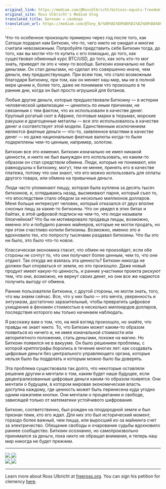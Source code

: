 ```yaml
---
original_link: https://medium.com/@RossUlbricht/bitcoin-equals-freedom-6c33986b4852
original_site: Ross Ulbricht's Medium blog
translated_title: Биткоин = свобода
translation_url: https://medium.com/@Tony_B/%D0%B1%D0%B8%D1%82%D0%BA%D0%BE%D0%B8%D0%BD-%D1%81%D0%B2%D0%BE%D0%B1%D0%BE%D0%B4%D0%B0-d1e06369f258
---
```


Что-то особенное произошло примерно через год после того, как Сатоши подарил нам Биткоин, что-то, чего никто не ожидал и многие считали невозможным. Попробуйте представить себе Биткоин тогда, до того, как вы могли что-то купить с его помощью, до того, как существовал обменный курс BTC/USD, до того, как хоть кто-то мог знать, приведет ли это к чему-то вообще. Биткоин изначально не был деньгами. Он стал деньгами, но сделал это совершенно иначе, чем деньги, ему предшествующие. При всем том, что стало возможным благодаря Биткоину, при том, как он меняет наш мир, мы не в полной мере ценим и, более того, даже не понимаем что произошло в те ранние дни, когда он был просто игрушкой для ботанов.

Любые другие деньги, которые предшествовали Биткоину — в истории человеческой цивилизации — ценились по иным причинам, не связанным с тем фактом, что их использовали в качестве денег. Крупный рогатый скот в Африке, почтовые марки в тюрьмах, морские ракушки и драгоценные металлы — все это использовалось в качестве денег и соответствует этой модели. Единственным исключением являются фиатные деньги — что-то, заявленное властями в качестве денег — но даже национальные фиатные валюты когда-то были подкреплены чем-то ценным, например, золотом.

Биткоин все это изменил. Биткоин изначально не имел никакой ценности, и никто не был вынужден его использовать, но каким-то образом он стал средством обмена. Люди, которые не понимают, или равнодушны к Биткоину, могут, тем не менее, принять его в качестве платежа, потому что они знают, что его можно использовать для оплаты другого товара, или обмена на привычные деньги.

Люди часто упоминают пиццу, которая была куплена за десять тысяч биткоинов, и, оглядываясь назад, высмеивают парня, который съел то, что впоследствии стало обедом за несколько миллионов долларов. Меня больше интересует человек, который отказался от двух вполне сносных пицц за какие-то биткоины. Что он увидел в этих битах и ​​байтах, в этой цифровой подписи на чем-то, что люди называли блокчейном? Что бы ни мотивировало продавца пиццы, возможно, именно это и побудило ранних майнеров, которые не могли продать, но при этом счастливо копили биткоины. Возможно, именно это и вдохновило тех, кто попросту тысячами раздавал биткоины. Что бы это ни было, это было что-то новое.

Классическая экономика гласит, что обмен не произойдет, если обе стороны не сочтут то, что они получают более ценным, чем то, что они отдают. Так откуда же взялась эта ценность? Биткоин никогда не должен был оторваться от земли, но это произошло. Даже новый продукт имеет какую-то ценность, и ранние участники проекта рискуют тем, что они, возможно, не вернут своих денег, но они все же надеются получить выгоду от обмена.

Ранние пользователи Биткоина, с другой стороны, не могли знать, того, что мы знаем сейчас. Все, что у них было — это мечта, уверенность и энтузиазм, достаточно заразительный, чтобы превратить цифровое ухищрение в феномен стоимостью в несколько миллиардов долларов, последствия которого мы только начинаем наблюдать.

Я расскажу вам о том, что, на мой взгляд произошло, но знайте, что правды не знает никто. То, что Биткоин может каким-то образом появиться из ничего и, не имея изначальной стоимости или авторитетного положения, стать деньгами, похоже на магию. Но Биткоин появился не в вакууме. Он было решением проблемы, с которой криптографы боролись в течение многих лет: как создавать цифровые деньги без центрального управляющего органа, которые нельзя было бы подделать и которым можно было бы доверять.

Эта проблема существовала так долго, что некоторые оставляли решение другим и мечтали о том, каким будет наше будущее, если децентрализованные цифровые деньги каким-то образом появятся. Они мечтали о будущем, в котором мировая экономическая власть доступна каждому, где ценность может быть перенесена куда угодно одним нажатием кнопки. Они мечтали о процветании и свободе, зависящей только от математики устойчивого шифрования.

Биткоин, соответственно, был рожден на плодородной земле и был признан теми, кто его ждал. Для них это был исторический момент, гораздо более важный, чем пицца, или выросший из-за майнинга счет за электричество. Обещание свободы и очарование судьбы вдохновило раннее сообщество. Биткоин осознанно, но самопроизвольно принимался за деньги, пока никто не обращал внимания, и теперь наш мир никогда не будет прежним.

***

<div class="my-4 text-center d-sm-flex">
  <a href="/static/img/mempool/bitcoin-equals-freedom/scan-1.jpg" target="_blank" rel="noopener noreferrer" class="mr-4">
    <img class="img-fluid rounded d-block mx-auto" src="/static/img/mempool/bitcoin-equals-freedom/scan-1.jpg" />
  </a>
  <a href="/static/img/mempool/bitcoin-equals-freedom/scan-2.jpg" target="_blank" rel="noopener noreferrer">
    <img class="img-fluid rounded d-block mx-auto" src="/static/img/mempool/bitcoin-equals-freedom/scan-2.jpg" />
  </a>
</div>

<div class="my-4 text-center d-sm-flex">
  <a href="/static/img/mempool/bitcoin-equals-freedom/scan-3.jpg" target="_blank" rel="noopener noreferrer" class="mr-4">
    <img class="img-fluid rounded d-block mx-auto" src="/static/img/mempool/bitcoin-equals-freedom/scan-3.jpg" />
  </a>
  <a href="/static/img/mempool/bitcoin-equals-freedom/scan-4.jpg" target="_blank" rel="noopener noreferrer">
    <img class="img-fluid rounded d-block mx-auto" src="/static/img/mempool/bitcoin-equals-freedom/scan-4.jpg" />
  </a>
</div>

***

Learn more about Ross Ulbricht at [freeross.org](https://freeross.org/). You can sign his petition for clemency [here](https://freeross.org/petition).
